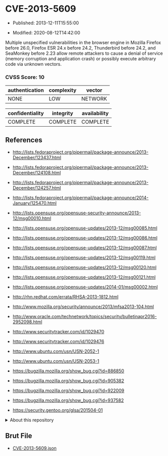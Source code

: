 # CVE-2013-5609

- Published: 2013-12-11T15:55:00

- Modified: 2020-08-12T14:42:00

Multiple unspecified vulnerabilities in the browser engine in Mozilla Firefox before 26.0, Firefox ESR 24.x before 24.2, Thunderbird before 24.2, and SeaMonkey before 2.23 allow remote attackers to cause a denial of service (memory corruption and application crash) or possibly execute arbitrary code via unknown vectors.

### CVSS Score: **10**

| authentication | complexity | vector |
| --- | --- | --- |
| NONE | LOW | NETWORK |

| confidentiality | integrity | availability |
| --- | --- | --- |
| COMPLETE | COMPLETE | COMPLETE |

## References

* http://lists.fedoraproject.org/pipermail/package-announce/2013-December/123437.html

* http://lists.fedoraproject.org/pipermail/package-announce/2013-December/124108.html

* http://lists.fedoraproject.org/pipermail/package-announce/2013-December/124257.html

* http://lists.fedoraproject.org/pipermail/package-announce/2014-January/125470.html

* http://lists.opensuse.org/opensuse-security-announce/2013-12/msg00010.html

* http://lists.opensuse.org/opensuse-updates/2013-12/msg00085.html

* http://lists.opensuse.org/opensuse-updates/2013-12/msg00086.html

* http://lists.opensuse.org/opensuse-updates/2013-12/msg00087.html

* http://lists.opensuse.org/opensuse-updates/2013-12/msg00119.html

* http://lists.opensuse.org/opensuse-updates/2013-12/msg00120.html

* http://lists.opensuse.org/opensuse-updates/2013-12/msg00121.html

* http://lists.opensuse.org/opensuse-updates/2014-01/msg00002.html

* http://rhn.redhat.com/errata/RHSA-2013-1812.html

* http://www.mozilla.org/security/announce/2013/mfsa2013-104.html

* http://www.oracle.com/technetwork/topics/security/bulletinapr2016-2952098.html

* http://www.securitytracker.com/id/1029470

* http://www.securitytracker.com/id/1029476

* http://www.ubuntu.com/usn/USN-2052-1

* http://www.ubuntu.com/usn/USN-2053-1

* https://bugzilla.mozilla.org/show_bug.cgi?id=886850

* https://bugzilla.mozilla.org/show_bug.cgi?id=905382

* https://bugzilla.mozilla.org/show_bug.cgi?id=922009

* https://bugzilla.mozilla.org/show_bug.cgi?id=937582

* https://security.gentoo.org/glsa/201504-01

<details>
<summary>About this repository</summary> 

  This repository is part of the project [Live Hack CVE](https://github.com/Live-Hack-CVE). Main website can be found [www.live-hack.org](https://www.live-hack.org) 
  
  Made by [Sn0wAlice](https://github.com/Sn0wAlice) for the people that care about security and need to have a feed of the latest CVEs. Hope you enjoy it, don't forget to star the repo and follow me on [Twitter](https://twitter.com/Sn0wAlice) and [Github](https://github.com/Sn0wAlice). And that is my [personnal website](https://www.alice-snow.me/)

  - [Home Page](https://github.com/Live-Hack-CVE)
  - [Framework](https://github.com/Live-Hack-CVE/cve-framework)
  - [CVE database](https://github.com/Live-Hack-CVE/full_database)
  - [Changelog](https://github.com/Live-Hack-CVE/Changelog)
</details>

## Brut File

* [CVE-2013-5609.json](https://raw.githubusercontent.com/Live-Hack-CVE/full_database/main/cves/2013/CVE-2013-5609.json)

